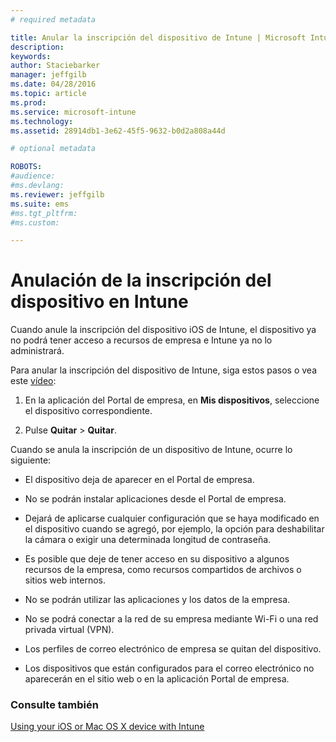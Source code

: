 ```yaml
---
# required metadata

title: Anular la inscripción del dispositivo de Intune | Microsoft Intune
description:
keywords:
author: Staciebarker
manager: jeffgilb
ms.date: 04/28/2016
ms.topic: article
ms.prod:
ms.service: microsoft-intune
ms.technology:
ms.assetid: 28914db1-3e62-45f5-9632-b0d2a808a44d

# optional metadata

ROBOTS:
#audience:
#ms.devlang:
ms.reviewer: jeffgilb
ms.suite: ems
#ms.tgt_pltfrm:
#ms.custom:

---
```



# Anulación de la inscripción del dispositivo en Intune

Cuando anule la inscripción del dispositivo iOS de Intune, el dispositivo ya no podrá tener acceso a recursos de empresa e Intune ya no lo administrará.

Para anular la inscripción del dispositivo de Intune, siga estos pasos o vea este [vídeo](http://aka.ms/kfz8j1):

1.  En la aplicación del Portal de empresa, en **Mis dispositivos**, seleccione el dispositivo correspondiente.

2.  Pulse **Quitar** &gt; **Quitar**.

Cuando se anula la inscripción de un dispositivo de Intune, ocurre lo siguiente:

-   El dispositivo deja de aparecer en el Portal de empresa.

-   No se podrán instalar aplicaciones desde el Portal de empresa.

-   Dejará de aplicarse cualquier configuración que se haya modificado en el dispositivo cuando se agregó, por ejemplo, la opción para deshabilitar la cámara o exigir una determinada longitud de contraseña.

-   Es posible que deje de tener acceso en su dispositivo a algunos recursos de la empresa, como recursos compartidos de archivos o sitios web internos.

-   No se podrán utilizar las aplicaciones y los datos de la empresa.

-   No se podrá conectar a la red de su empresa mediante Wi-Fi o una red privada virtual (VPN).

-   Los perfiles de correo electrónico de empresa se quitan del dispositivo.

-   Los dispositivos que están configurados para el correo electrónico no aparecerán en el sitio web o en la aplicación Portal de empresa.

### Consulte también
[Using your iOS or Mac OS X device with Intune](using-your-ios-or-mac-os-x-device-with-intune.md)

<!--HONumber=May16_HO2-->


